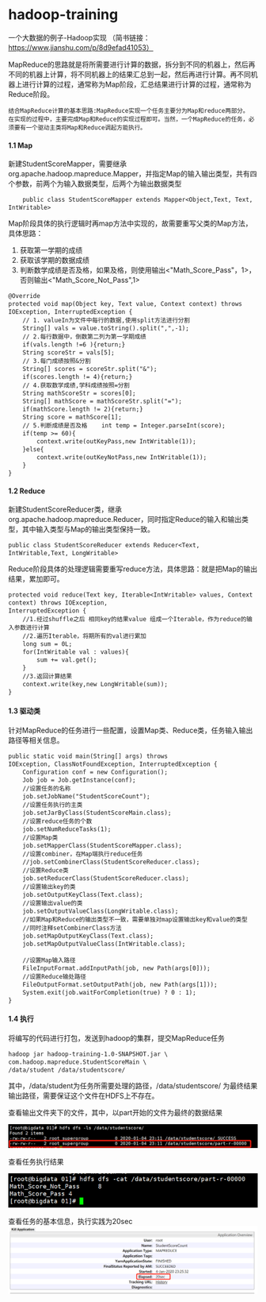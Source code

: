 # hadoop-training
一个大数据的例子-Hadoop实现 （简书链接：https://www.jianshu.com/p/8d9efad41053）

MapReduce的思路就是将所需要进行计算的数据，拆分到不同的机器上，然后再不同的机器上计算，将不同机器上的结果汇总到一起，然后再进行计算。再不同机器上进行计算的过程，通常称为Map阶段，汇总结果进行计算的过程，通常称为Reduce阶段。

    结合MapReduce计算的基本思路:MapReduce实现一个任务主要分为Map和reduce两部分。
    在实现的过程中，主要完成Map和Reduce的实现过程即可。当然，一个MapReduce的任务，必须要有一个驱动主类将Map和Reduce调起方能执行。
 
 #### 1.1 Map
新建StudentScoreMapper，需要继承org.apache.hadoop.mapreduce.Mapper，并指定Map的输入输出类型，共有四个参数，前两个为输入数据类型，后两个为输出数据类型
```
    public class StudentScoreMapper extends Mapper<Object,Text, Text, IntWritable>
```
Map阶段具体的执行逻辑时再map方法中实现的，故需要重写父类的Map方法，具体思路：

1. 获取第一学期的成绩
2. 获取该学期的数据成绩
3. 判断数学成绩是否及格，如果及格，则使用输出<"Math_Score_Pass"，1>，否则输出<"Math_Score_Not_Pass",1>

```
@Override
protected void map(Object key, Text value, Context context) throws IOException, InterruptedException {   
    // 1. valueIn为文件中每行的数据,使用split方法进行分割    
    String[] vals = value.toString().split(",",-1);    
    // 2.每行数据中，倒数第二列为第一学期成绩    
    if(vals.length !=6 ){return;}   
    String scoreStr = vals[5];    
    // 3.每门成绩按照&分割    
    String[] scores = scoreStr.split("&");    
    if(scores.length != 4){return;}    
    // 4.获取数学成绩,学科成绩按照=分割    
    String mathScoreStr = scores[0];    
    String[] mathScore = mathScoreStr.split("=");    
    if(mathScore.length != 2){return;}    
    String score = mathScore[1];    
    // 5.判断成绩是否及格    int temp = Integer.parseInt(score);    
    if(temp >= 60){        
        context.write(outKeyPass,new IntWritable(1));    
    }else{        
        context.write(outKeyNotPass,new IntWritable(1));    
    }
}
```


 #### 1.2 Reduce
新建StudentScoreReducer类，继承org.apache.hadoop.mapreduce.Reducer，同时指定Reduce的输入和输出类型，其中输入类型与Map的输出类型保持一致。

```
public class StudentScoreReducer extends Reducer<Text, IntWritable,Text, LongWritable>
```
Reduce阶段具体的处理逻辑需要重写reduce方法，具体思路：就是把Map的输出结果，累加即可。
```
protected void reduce(Text key, Iterable<IntWritable> values, Context context) throws IOException, 
InterruptedException {    
    //1.经过shuffle之后 相同key的结果value 组成一个Iterable，作为reduce的输入参数进行计算    
    //2.遍历Iterable，将期所有的val进行累加    
    long sum = 0L;    
    for(IntWritable val : values){
        sum += val.get();    
    }   
    //3.返回计算结果    
    context.write(key,new LongWritable(sum));
}
```
 #### 1.3 驱动类
针对MapReduce的任务进行一些配置，设置Map类、Reduce类，任务输入输出路径等相关信息。

```
public static void main(String[] args) throws 
IOException, ClassNotFoundException, InterruptedException {
    Configuration conf = new Configuration();
    Job job = Job.getInstance(conf);
    //设置任务的名称
    job.setJobName("StudentScoreCount");
    //设置任务执行的主类
    job.setJarByClass(StudentScoreMain.class);
    //设置reduce任务的个数
    job.setNumReduceTasks(1);
    //设置Map类
    job.setMapperClass(StudentScoreMapper.class);
    //设置combiner，在Map端执行reduce任务
    //job.setCombinerClass(StudentScoreReducer.class);
    //设置Reduce类
    job.setReducerClass(StudentScoreReducer.class);
    //设置输出key的类
    job.setOutputKeyClass(Text.class);
    //设置输出value的类
    job.setOutputValueClass(LongWritable.class);
    //如果Map和Reduce的输出类型不一致，需要单独对map设置输出key和value的类型
    //同时注释setCombinerClass方法
    job.setMapOutputKeyClass(Text.class);
    job.setMapOutputValueClass(IntWritable.class);

    //设置Map输入路径
    FileInputFormat.addInputPath(job, new Path(args[0]));
    //设置Reduce输处路径
    FileOutputFormat.setOutputPath(job, new Path(args[1]));    
    System.exit(job.waitForCompletion(true) ? 0 : 1);
}

```
#### 1.4 执行
将编写的代码进行打包，发送到hadoop的集群，提交MapReduce任务
```
hadoop jar hadoop-training-1.0-SNAPSHOT.jar \
com.hadoop.mapreduce.StudentScoreMain \
/data/student /data/studentscore/
```
其中，/data/student为任务所需要处理的路径，/data/studentscore/ 为最终结果输出路径，需要保证这个文件在HDFS上不存在。

查看输出文件夹下的文件，其中，以part开始的文件为最终的数据结果

![结果文件目录](images/resultDir.png)

查看任务执行结果

![任务执行结果](images/result.png)

查看任务的基本信息，执行实践为20sec
![任务的基本信息](images/info.png)